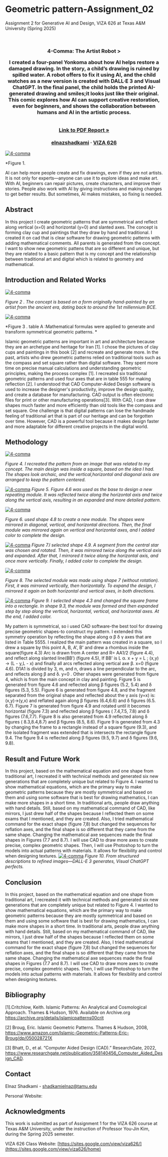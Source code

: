 
# Geometric pattern-Assignment_02
Assignment 2 for Generative AI and Design, VIZA 626 at Texas A&amp;M University (Spring 2025)

<!-- Improved compatibility of back to top link: See: https://github.com/othneildrew/Best-README-Template/pull/73 -->
<a id="readme-top"></a>

<!-- PROJECT SHIELDS -->
<!--
*** I'm using markdown "reference style" links for readability.
*** Reference links are enclosed in brackets [ ] instead of parentheses ( ).
*** See the bottom of this document for the declaration of the reference variables
*** for contributors-url, forks-url, etc. This is an optional, concise syntax you may use.
*** https://www.markdownguide.org/basic-syntax/#reference-style-links
-->




<!-- PROJECT LOGO -->
<br />
<div align="center">
  </a>

  <h3 align="center">4-Comma: The Artist Robot >

    
I created a four-panel Yonkoma about how AI helps restore a damaged drawing. In the story, a child’s drawing is ruined by spilled water. A robot offers to fix it using AI, and the child watches as a new version is created with DALL·E 3 and Visual ChatGPT. In the final panel, the child holds the printed AI-generated drawing and smiles;it looks just like their original. This comic explores how AI can support creative restoration, even for beginners, and shows the collaboration between humans and AI in the artistic process.

  <p align="center">
    <br />
    <a href="https://github.com/elnazshadkami/4-comma-Assignments_011/blob/main/PDF/PDF.pdf"><strong>Link to PDF Report »</strong></a>
    <br />
    <br />
    <a href="https://website.com">elnazshadkami</a>
    &middot;
    <a href="https://sites.google.com/view/viza626/home">VIZA 626</a>
  </p>
</div>

[![4-comma][images-fig1]](https://example.com)

*Figure 1.

AI can help more people create and fix drawings, even if they are not artists. It is not only for experts—anyone can use it to explore ideas and make art. With AI, beginners can repair pictures, create characters, and improve their stories. People also work with AI by giving instructions and making changes to get better results. But sometimes, AI makes mistakes, so fixing is needed.

<!-- Abstract -->
## Abstract
In this project I create geometric patterns that are symmetrical and reflect along vertical (x=0) and horizontal (y=0) and slanted axes. The concept is forming clay cup and paintings that they draw by hand and traditional. I created it on cad that is clear software for drawing geometric patterns with adding mathematical comments. All parents is generated from the concept. I want to show new geometric pattens that are so different and unique, but they are related to a basic pattern that is my concept and the relationship between traditional art and digital which is related to geometry and mathematical. 
<!-- Introduction and Related Works -->
## Introduction and Related Works

[![4-comma][images-fig2]](https://example.com)

*Figure 2  . The concept is based on a form originally hand-painted by an artist from the ancient era, dating back to around the 1st millennium BCE.*


[![4-comma][images-fig3]](https://example.com)

*Figure 3  . table A :Mathematical formulas were applied to generate and transform symmetrical geometric patterns. *



Islamic geometric patterns are important in art and architecture because they are an archetype and heritage for Iran [1]. I chose the pictures of clay cups and paintings in this book [2] and recreate and generate more. In the past, artists who drew geometric patterns relied on traditional tools such as the compass and set square rather than digital software. They spent more time on precise manual calculations and understanding geometric principles, making the process complex [1]. I recreated six traditional geometric patterns and used four axes that are in table 555 for making reflection [2]. I understood that CAD Computer-Aided Design software is used to increase the designer's productivity, improve the design quality, and create a database for manufacturing. CAD output is often electronic files for print or other manufacturing operations[3]. With CAD, I can draw shapes much faster and more efficiently than old tools like the compass and set square. One challenge is that digital patterns can lose the handmade feeling of traditional art that is part of our heritage and can be forgotten over time. However, CAD is a powerful tool because it makes design faster and more adaptable for different creative projects in the digital world.

## Methodology
[![4-comma][images-fig4]](https://example.com)

*Figure 4. I recreated the pattern from an image that was related to my concept. The main design was inside a square, based on the idea I had. The shapes look archaic, and the vertical,horizontal and diagonal axis are arranged to keep the pattern centered.*

[![4-comma][images-fig5]](https://example.com)
*Figure 5. Figure 4.6 was used as the base to design a new repeating module. It was reflected twice along the horizontal axis and twice along the vertical axis, resulting in an expanded and more detailed pattern.*

[![4-comma][images-fig6]](https://example.com)

*Figure 6.  used shape 4.8 to create a new module. The shapes were mirrored in diagonal, vertical, and horizontal directions. Then, the final module was mirrored again on vertical and horizontal axes, and I added color to complete the design.*

[![4-comma][images-fig7]](https://example.com)
*Figure 7.I selected shape 4.9. A segment from the central star was chosen and rotated. Then, it was mirrored twice along the vertical axis and expanded. After that, I mirrored it twice along the horizontal axis, and once more vertically. Finally, I added color to complete the design.*

[![4-comma][images-fig8]](https://example.com)

*Figure 8. The selected module was made using shape 7 (without rotation). First, it was mirrored vertically, then horizontally. To expand the design, I mirrored it again on both horizontal and vertical axes, in both directions.*

[![4-comma][images-fig9]](https://example.com)
*Figure 9. I selected shape 4.3 and changed the square frame into a rectangle. In shape 9.3, the module was formed and then expanded step by step along the vertical, horizontal, vertical, and horizontal axes. At the end, I added color.*



My pattern is symmetrical, so i used CAD software-the best tool for drawing precise geometric shapes-to construct my pattern. I extended this symmetry operation by reflecting the shape along α β δ γ axes that are  listed in Table 5555. 
I realized the main pattern was created in a square, so I drew a square by this point A, B, A', B' and drew a rhombus inside the square(figure 4.3) 
Arc is drawn from A center and R= AA1/2 (figure 4.4), and reflect along slanted line(BB’) (figure 4.5), 
If BB' is L 
α. x + y = L ; (x,y) → (L - y,L - x) and finally all arcs reflected along vertical axe 
β. x=0 (figure 4.6). D1A1 is divided by 3, m, and n, draws a line perpendicular to the arc, and reflects along β and δ. y=0 . Other shapes were generated from figure 4, which is from the main concept in clay and painting. Figure 5 is generated from figure 4.6 and reflected along β figures (5.2, 5.4) and δ figures (5.3, 5.5). Figure 6 is generated from figure 4.8, and the fragment separated from the original shape and reflected about the γ axis (y=x) is:
(x,y)→(y,x)
and reflated again along β figures (6.4,6.6) and δ figures (6.5. 6.7).
Figure 7 is generated from figure 4.9 and rotated until it becomes horizontal (figure 7.3) and reflected along β figures ( 7.4,7.5, 7.8) and δ figures (7.6,7.7). Figure 8 is also generated from 4.9 reflected along δ figures ( 8.3,8.4,8.7) and β figures (8.5, 8.6). Figure 9 is generated from 4.3 by changing the frame to a rectangle instead of a square figure (9.3), and the isolated fragment was extended that is intersects the rectangle figure 9.4. The figure 9.4 is reflected along β figures (9.5, 9.7) and δ figures (9.6, 9.8). 



## Result and Future Work
In this project, based on the mathematical equation and one shape from traditional art, I recreated it with technical methods and generated six new generations that are completely unique but related to Figure 4. I wanted to show mathematical equations, which are the primary way to make geometric patterns because they are mostly symmetrical and based on them and using some software that is best for drawing mathematics, I can make more shapes in a short time. In traditional arts, people draw anything with hand details. Still, based on my mathematical command of CAD, like mirrors, I just drew half of the shapes because I reflected them on some exams that I mentioned, and they are created. Also, I tried mathematical command for the exact shape (figure 7,8) but changed the sequences for reflation axes, and the final shape is so different that they came from the same shape. Changing the mathematical axe sequences made the final shapes in Figures (7.7 and 8.7). I will use CAD to draw more axes to create precise, complex geometric shapes. Then, I will use Photoshop to turn the models into actual patterns with materials. It allows for flexibility and control when designing textures.
[![4-comma][images-fig10]](https://example.com)
*Figure 10. From structured descriptions to refined images—DALL-E 3 generates, Visual ChatGPT perfects.*

## Conclusion
In this project, based on the mathematical equation and one shape from traditional art, I recreated it with technical methods and generated six new generations that are completely unique but related to Figure 4. I wanted to show mathematical equations, which are the primary way to make geometric patterns because they are mostly symmetrical and based on them and using some software that is best for drawing mathematics, I can make more shapes in a short time. In traditional arts, people draw anything with hand details. Still, based on my mathematical command of CAD, like mirrors, I just drew half of the shapes because I reflected them on some exams that I mentioned, and they are created. Also, I tried mathematical command for the exact shape (figure 7,8) but changed the sequences for reflation axes, and the final shape is so different that they came from the same shape. Changing the mathematical axe sequences made the final shapes in Figures (7.7 and 8.7). I will use CAD to draw more axes to create precise, complex geometric shapes. Then, I will use Photoshop to turn the models into actual patterns with materials. It allows for flexibility and control when designing textures.
<!-- Bibliography -->
## Bibliography
[1].Critchlow, Keith. Islamic Patterns: An Analytical and Cosmological Approach. Thames & Hudson, 1976.
Available on Archive.org
https://archive.org/details/islamicpatterns00crit

[2] Broug, Eric. Islamic Geometric Patterns. Thames & Hudson, 2008, https://www.amazon.com/Islamic-Geometric-Patterns-Eric-Broug/dp/050028721X

[3] Bhatt, D., et al. “Computer Aided Design (CAD).” ResearchGate, 2022, https://www.researchgate.net/publication/358140456_Computer_Aided_Design_CAD.





<!-- CONTACT -->
## Contact

Elnaz Shadkami - shadkamielnaz@tamu.edu

Personal Website:




<!-- ACKNOWLEDGMENTS -->
## Acknowledgments

This work is submitted as part of Assignment 1 for the VIZA 626 course at Texas A&M University, under the instruction of Professor You-Jin Kim, during the Spring 2025 semester.

VIZA 626 Class Website: [https://sites.google.com/view/viza626/](https://sites.google.com/view/viza626/home)

<!-- MARKDOWN LINKS & IMAGES -->
<!-- https://www.markdownguide.org/basic-syntax/#reference-style-links -->
[contributors-shield]: https://img.shields.io/github/contributors/othneildrew/Best-README-Template.svg?style=for-the-badge
[contributors-url]: https://github.com/othneildrew/Best-README-Template/graphs/contributors
[forks-shield]: https://img.shields.io/github/forks/othneildrew/Best-README-Template.svg?style=for-the-badge
[forks-url]: https://github.com/othneildrew/Best-README-Template/network/members
[stars-shield]: https://img.shields.io/github/stars/othneildrew/Best-README-Template.svg?style=for-the-badge
[stars-url]: https://github.com/othneildrew/Best-README-Template/stargazers
[issues-shield]: https://img.shields.io/github/issues/othneildrew/Best-README-Template.svg?style=for-the-badge
[issues-url]: https://github.com/othneildrew/Best-README-Template/issues
[license-shield]: https://img.shields.io/github/license/othneildrew/Best-README-Template.svg?style=for-the-badge
[license-url]: https://github.com/othneildrew/Best-README-Template/blob/master/LICENSE.txt
[linkedin-shield]: https://img.shields.io/badge/-LinkedIn-black.svg?style=for-the-badge&logo=linkedin&colorB=555
[linkedin-url]: https://linkedin.com/in/othneildrew
[product-screenshot]: images/screenshot.png
[images-fig1]: images/fig1.png
[images-fig2]: images/fig2.png
[images-fig3]: images/fig3.png
[images-fig4]: images/fig4.png
[images-fig5]: images/fig5.png
[images-fig6]: images/fig6.png
[images-fig7]: images/fig7.png
[images-fig8]: images/fig8.png
[images-fig9]: images/fig9.png
[images-fig10]: images/fig10.png

[Next.js]: https://img.shields.io/badge/next.js-000000?style=for-the-badge&logo=nextdotjs&logoColor=white
[Next-url]: https://nextjs.org/
[React.js]: https://img.shields.io/badge/React-20232A?style=for-the-badge&logo=react&logoColor=61DAFB
[React-url]: https://reactjs.org/
[Vue.js]: https://img.shields.io/badge/Vue.js-35495E?style=for-the-badge&logo=vuedotjs&logoColor=4FC08D
[Vue-url]: https://vuejs.org/
[Angular.io]: https://img.shields.io/badge/Angular-DD0031?style=for-the-badge&logo=angular&logoColor=white
[Angular-url]: https://angular.io/
[Svelte.dev]: https://img.shields.io/badge/Svelte-4A4A55?style=for-the-badge&logo=svelte&logoColor=FF3E00
[Svelte-url]: https://svelte.dev/
[Laravel.com]: https://img.shields.io/badge/Laravel-FF2D20?style=for-the-badge&logo=laravel&logoColor=white
[Laravel-url]: https://laravel.com
[Bootstrap.com]: https://img.shields.io/badge/Bootstrap-563D7C?style=for-the-badge&logo=bootstrap&logoColor=white
[Bootstrap-url]: https://getbootstrap.com
[JQuery.com]: https://img.shields.io/badge/jQuery-0769AD?style=for-the-badge&logo=jquery&logoColor=white
[JQuery-url]: https://jquery.com

